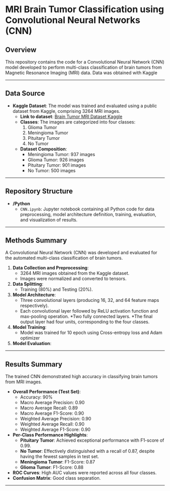 # MRI Brain Tumor Classification using Convolutional Neural Networks (CNN)

## Overview
This repository contains the code for a Convolutional Neural Network (CNN) model developed to perform multi-class classification of brain tumors from Magnetic Resonance Imaging (MRI) data. Data was obtained with Kaggle

---

## Data Source
-   **Kaggle Dataset**: The model was trained and evaluated using a public dataset from Kaggle, comprising 3264 MRI images.
    -   **Link to dataset**: [Brain Tumor MRI Dataset Kaggle](https://www.kaggle.com/datasets/masoudnickparvar/brain-tumor-mri-dataset)
    -   **Classes**: The images are categorized into four classes:
        1.  Glioma Tumor
        2.  Meningioma Tumor
        3.  Pituitary Tumor
        4.  No Tumor
    -   **Dataset Composition**:
        * Meningioma Tumor: 937 images
        * Glioma Tumor: 926 images
        * Pituitary Tumor: 901 images
        * No Tumor: 500 images

---

## Repository Structure

-   **/Python**
    -   `CNN.ipynb`: Jupyter notebook containing all Python code for data preprocessing, model architecture definition, training, evaluation, and visualization of results.

---

## Methods Summary

A Convolutional Neural Network (CNN) was developed and evaluated for the automated multi-class classification of brain tumors.

1.  **Data Collection and Preprocessing**:
    * 3264 MRI images obtained from the Kaggle dataset.
    * Images were normalized and converted to tensors.
2.  **Data Splitting**:
    * Training (80%) and Testing (20%).
3.  **Model Architecture**:
    * Three convolutional layers (producing 16, 32, and 64 feature maps respectively).
    * Each convolutional layer followed by ReLU activation function and max-pooling operation.
    *Two fully connected layers.
    *The final output layer had four units, corresponding to the four classes.
4.  **Model Training**:
    * Model was trained for 10 epoch using Cross-entropy loss and Adam optimizer
5.  **Model Evaluation**:

---

## Results Summary

The trained CNN demonstrated high accuracy in classifying brain tumors from MRI images.

* **Overall Performance (Test Set)**:
    * Accuracy: 90%
    * Macro Average Precision: 0.90
    * Macro Average Recall: 0.89
    * Macro Average F1-Score: 0.90
    * Weighted Average Precision: 0.90
    * Weighted Average Recall: 0.90
    * Weighted Average F1-Score: 0.90
* **Per-Class Performance Highlights**:
    * **Pituitary Tumor**: Achieved exceptional performance with F1-score of 0.99.
    * **No Tumor**: Effectively distinguished with a recall of 0.87, despite having the fewest samples in test set.
    * **Meningioma Tumor**: F1-Score: 0.87
    * **Glioma Tumor**: F1-Score: 0.88
* **ROC Curves**: High AUC values were reported across all four classes.
* **Confusion Matrix**: Good class separation.

---
